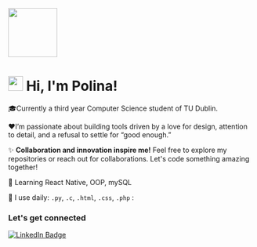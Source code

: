  <div id="header">
    <img src="https://i.giphy.com/media/v1.Y2lkPTc5MGI3NjExemxrbDA4MnJ2MWp4d2ZqaGRvaTJudmN6ejdocHRsdjVsOHJ1N3Z2NCZlcD12MV9pbnRlcm5hbF9naWZfYnlfaWQmY3Q9cw/WIQ0N0OUvei1OW1h9Z/giphy.gif" width="100"/>
  </div>

  
   <h1><img src="https://media.giphy.com/media/hvRJCLFzcasrR4ia7z/giphy.gif" width="30px"/> Hi, I'm Polina!</h1>
   <p>🎓Currently a third year Computer Science student of TU Dublin.</p>
<p>
     ❤️I’m passionate about building tools driven by a love for design, attention to detail, and a refusal to settle for “good enough.”  
    <p>✨ <strong>Collaboration and innovation inspire me!</strong> Feel free to explore my repositories or reach out for collaborations. Let's code something amazing together!</p>
</p>



🌱 Learning React Native, OOP, mySQL

   🤖 I use daily: `.py`, `.c`, `.html`, `.css`, `.php` :
<div>

</div>

<div id="badges">
 <h3>Let's get connected</h3>   <a href="http://linkedin.com/in/polina-tiukavkina-8ab1382a0">
      <img src="https://img.shields.io/badge/LinkedIn-blue?style=for-the-badge&logo=linkedin&logoColor=white" alt="LinkedIn Badge"/>
    </a>
  </div>
